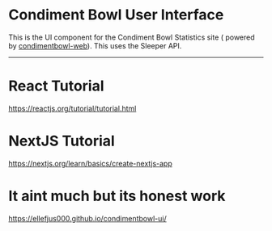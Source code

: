 # Condiment Bowl User Interface
This is the UI component for the Condiment Bowl Statistics site ( powered by [condimentbowl-web][cb-web]).
This uses the Sleeper API.
***

<!--Link References ( https://www.markdownguide.org/basic-syntax/#reference-style-links )-->
[cb-web]: https://github.com/ellefjus000/condimentbowl-web

# React Tutorial
https://reactjs.org/tutorial/tutorial.html

# NextJS Tutorial
https://nextjs.org/learn/basics/create-nextjs-app

# It aint much but its honest work
https://ellefjus000.github.io/condimentbowl-ui/